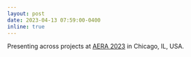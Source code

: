 ```yaml
---
layout: post
date: 2023-04-13 07:59:00-0400
inline: true
---
```


Presenting across projects at [AERA 2023](https://convention2.allacademic.com/one/aera/aera23/index.php?PHPSESSID=f2bmqahghfp9ngq7hqoq8cnr1s&cmd=Online+Program+Search&program_focus=fulltext_search&search_mode=content&offset=0&search_text=vishesh+kumar) in Chicago, IL, USA.

